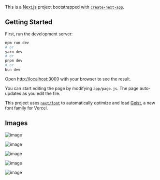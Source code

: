 This is a [Next.js](https://nextjs.org) project bootstrapped with [`create-next-app`](https://github.com/vercel/next.js/tree/canary/packages/create-next-app).

## Getting Started

First, run the development server:

```bash
npm run dev
# or
yarn dev
# or
pnpm dev
# or
bun dev
```

Open [http://localhost:3000](http://localhost:3000) with your browser to see the result.

You can start editing the page by modifying `app/page.js`. The page auto-updates as you edit the file.

This project uses [`next/font`](https://nextjs.org/docs/app/building-your-application/optimizing/fonts) to automatically optimize and load [Geist](https://vercel.com/font), a new font family for Vercel.

## Images
![image](https://github.com/user-attachments/assets/02c3056a-e38e-44ab-a3b7-1441554492fd)

![image](https://github.com/user-attachments/assets/6b6cb20b-993b-49ae-97b3-e7439e36f112)

![image](https://github.com/user-attachments/assets/f47449c7-36fc-4bfd-b932-96b8d93575ae)

![image](https://github.com/user-attachments/assets/45876040-e663-439a-9a71-eb3f1abd4e19)

![image](https://github.com/user-attachments/assets/6a7e1cc1-36e2-491a-b620-d61efd6add12)
